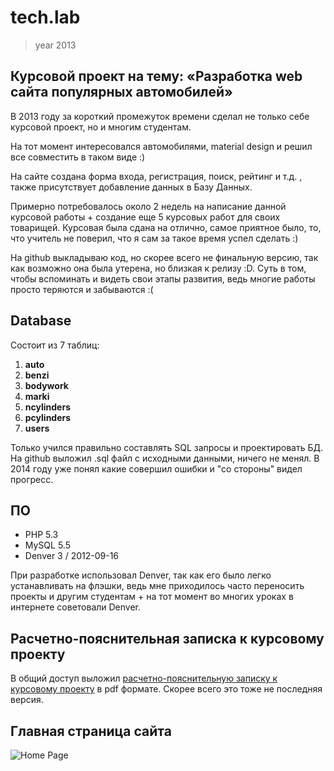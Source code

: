 # tech.lab
> year 2013
## Курсовой проект на тему: «Разработка web сайта популярных автомобилей»

В 2013 году за короткий промежуток времени сделал не только себе курсовой проект, но и многим студентам.

На тот момент интересовался автомобилями, material design и решил все совместить в таком виде :)

На сайте создана форма входа, регистрация, поиск, рейтинг и т.д. , также присутствует добавление данных в Базу Данных.

Примерно потребовалось около 2 недель на написание данной курсовой работы + создание еще 5 курсовых работ для своих товарищей. Курсовая была сдана на отлично, самое приятное было, то, что учитель не поверил, что я сам за такое время успел сделать :)

На github выкладываю код, но скорее всего не финальную версию, так как возможно она была утерена, но близкая к релизу :D. Суть в том, чтобы вспоминать и видеть свои этапы развития, ведь многие работы просто теряются и забываются :(
## Database

Состоит из 7 таблиц:

1. **auto**
2. **benzi**
3. **bodywork**
4. **marki**
5. **ncylinders** 
6. **pcylinders**
7. **users**

Только учился правильно составлять SQL запросы и проектировать БД. На github выложил .sql файл с исходными данными, ничего не менял. В 2014 году уже понял какие совершил ошибки и "со стороны" видел прогресс.

## ПО

* PHP 5.3
* MySQL 5.5
* Denver 3 / 2012-09-16

При разработке использовал Denver, так как его было легко устанавливать на флэшки, ведь мне приходилось часто переносить проекты и другим студентам + на тот момент во многих уроках в интернете советовали Denver.

## Расчетно-пояснительная записка к курсовому проекту

В общий доступ выложил [расчетно-пояснительную записку к курсовому проекту](http://projects.mypass.cloud/tech/lev13.pdf) в pdf формате. Скорее всего это тоже не последняя версия.

## Главная страница сайта

![Home Page](http://projects.mypass.cloud/tech/index.png)
